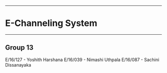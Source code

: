 ___
# E-Channeling System
___

## Group 13
E/16/127 - Yoshith Harshana
E/16/039 - Nimashi Uthpala
E/16/087 - Sachini Dissanayaka


